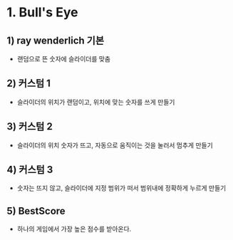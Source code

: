 # 1. Bull's Eye

## 1) ray wenderlich 기본
- 랜덤으로 뜬 숫자에 슬라이더를 맞춤

## 2) 커스텀 1
- 슬라이더의 위치가 랜덤이고, 위치에 맞는 숫자를 쓰게 만들기

## 3) 커스텀 2
- 슬라이더의 위치 숫자가 뜨고, 자동으로 움직이는 것을 눌러서 멈추게 만들기

## 4) 커스텀 3
- 숫자는 뜨지 않고, 슬라이더에 지정 범위가 떠서 범위내에 정확하게 누르게 만들기

## 5) BestScore
- 하나의 게임에서 가장 높은 점수를 받아온다.
